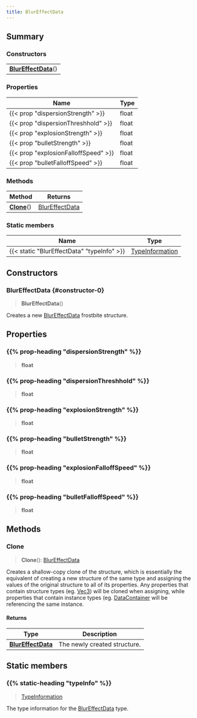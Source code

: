 ```yaml
---
title: BlurEffectData
---
```



## Summary
### Constructors
| |
| ----------- |
| **[BlurEffectData](#constructor-0)**() |

### Properties
| Name | Type |
| ---- | ---- |
| {{< prop "dispersionStrength" >}} | float |
| {{< prop "dispersionThreshhold" >}} | float |
| {{< prop "explosionStrength" >}} | float |
| {{< prop "bulletStrength" >}} | float |
| {{< prop "explosionFalloffSpeed" >}} | float |
| {{< prop "bulletFalloffSpeed" >}} | float |

### Methods
| Method | Returns |
| ------ | ---- |
| **[Clone](#clone)**() | [BlurEffectData](/vext/ref/fb/blureffectdata) |

### Static members
| Name | Type |
| ---- | ---- |
| {{< static "BlurEffectData" "typeInfo" >}} | [TypeInformation](/vext/ref/shared/class/typeinformation) |

## Constructors
### BlurEffectData {#constructor-0}
> **BlurEffectData**()

Creates a new [BlurEffectData](/vext/ref/fb/blureffectdata) frostbite structure.

## Properties
### {{% prop-heading "dispersionStrength" %}}
> **float**

### {{% prop-heading "dispersionThreshhold" %}}
> **float**

### {{% prop-heading "explosionStrength" %}}
> **float**

### {{% prop-heading "bulletStrength" %}}
> **float**

### {{% prop-heading "explosionFalloffSpeed" %}}
> **float**

### {{% prop-heading "bulletFalloffSpeed" %}}
> **float**

## Methods
### Clone
> **Clone**(): [BlurEffectData](/vext/ref/fb/blureffectdata)

Creates a shallow-copy clone of the structure, which is essentially the equivalent of creating a new structure of the same type and assigning the values of the original structure to all of its properties. Any properties that contain structure types (eg. [Vec3](/vext/ref/shared/class/vec3)) will be cloned when assigning, while properties that contain instance types (eg. [DataContainer](/vext/ref/shared/class/datacontainer) will be referencing the same instance.

#### Returns
| Type | Description |
| ---- | ----------- |
| **[BlurEffectData](/vext/ref/fb/blureffectdata)** | The newly created structure. |

## Static members
### {{% static-heading "typeInfo" %}}
> [TypeInformation](/vext/ref/shared/class/typeinformation)

The type information for the [BlurEffectData](/vext/ref/fb/blureffectdata) type.

